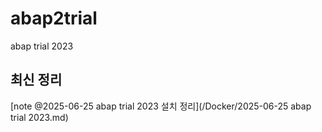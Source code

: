 # abap2trial

abap trial 2023

## 최신 정리

[note @2025-06-25 abap trial 2023 설치 정리](/Docker/2025-06-25 abap trial 2023.md)

